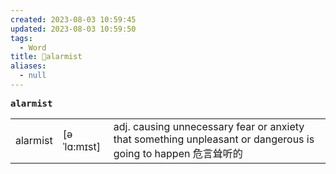 ```yaml
---
created: 2023-08-03 10:59:45
updated: 2023-08-03 10:59:50
tags:
  - Word
title: 📖alarmist
aliases:
  - null
---
```


<pre><strong>alarmist</strong></pre>
|   |   |   |
|---|---|---|
|alarmist|[əˈlɑ:mɪst]|adj. causing unnecessary fear or anxiety that something unpleasant or dangerous is going to happen 危⾔耸听的|